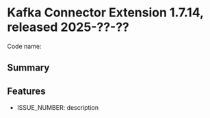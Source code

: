 # Kafka Connector Extension 1.7.14, released 2025-??-??

Code name:

## Summary

## Features

* ISSUE_NUMBER: description


